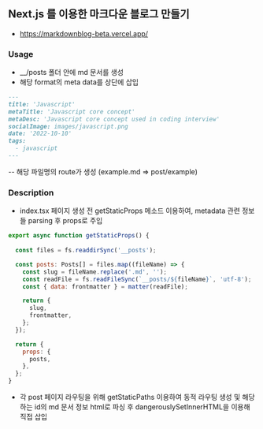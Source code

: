 
## Next.js 를 이용한 마크다운 블로그 만들기
- https://markdownblog-beta.vercel.app/

### Usage
- __/posts 폴더 안에 md 문서를 생성
- 해당 format의 meta data를 상단에 삽입

```markdown
---
title: 'Javascript'
metaTitle: 'Javascript core concept'
metaDesc: 'Javascript core concept used in coding interview'
socialImage: images/javascript.png
date: '2022-10-10'
tags:
  - javascript
---
```
-- 해당 파일명의 route가 생성 (example.md => post/example) 

### Description

- index.tsx 페이지 생성 전 getStaticProps 메소드 이용하여, metadata 관련 정보들 parsing 후 props로 주입

```javascript
export async function getStaticProps() {
  
  const files = fs.readdirSync('__posts');

  const posts: Posts[] = files.map((fileName) => {
    const slug = fileName.replace('.md', '');
    const readFile = fs.readFileSync(`__posts/${fileName}`, 'utf-8');
    const { data: frontmatter } = matter(readFile);

    return {
      slug,
      frontmatter,
    };
  });

  return {
    props: {
      posts,
    },
  };
}
```

- 각 post 페이지 라우팅을 위해 getStaticPaths 이용하여 동적 라우팅 생성 및 해당하는 id의 md 문서 정보 html로 파싱 후 dangerouslySetInnerHTML을 이용해 직접 삽입
